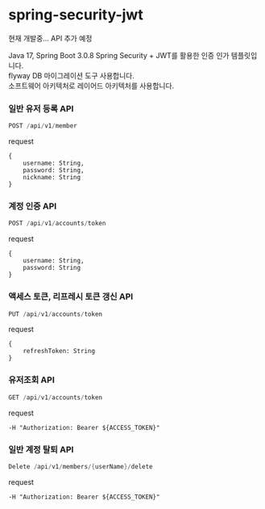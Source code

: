 # spring-security-jwt

현재 개발중... API 추가 예정

Java 17, Spring Boot 3.0.8
Spring Security + JWT를 활용한 인증 인가 템플릿입니다.  
flyway DB 마이그레이션 도구 사용합니다.  
소프트웨어 아키텍처로 레이어드 아키텍처를 사용합니다.  


### 일반 유저 등록 API  
```java  
POST /api/v1/member  
```
request
```  
{
    username: String,
    password: String,
    nickname: String
}
```


### 계정 인증 API
```java
POST /api/v1/accounts/token
```
request
```  
{
    username: String,
    password: String
}
```


### 액세스 토큰, 리프레시 토큰 갱신 API
```java
PUT /api/v1/accounts/token
```
request
```  
{
    refreshToken: String
}
```


### 유저조회 API
```java
GET /api/v1/accounts/token
```
request
```  
-H "Authorization: Bearer ${ACCESS_TOKEN}"
```


### 일반 계정 탈퇴 API  
```java  
Delete /api/v1/members/{userName}/delete  
```
request
```  
-H "Authorization: Bearer ${ACCESS_TOKEN}"
```
